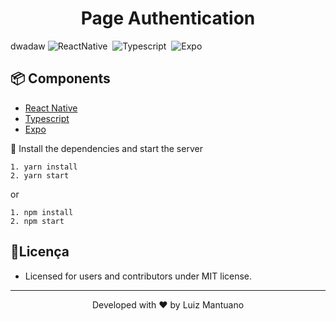 <h1 align="center">
    <a>Page Authentication</a>
</h1>

dwadaw
![ReactNative](https://img.shields.io/badge/React_Native-20232A?style=for-the-badge&logo=react&logoColor=61DAFB)&nbsp;
![Typescript](https://img.shields.io/badge/TypeScript-007ACC?style=for-the-badge&logo=typescript&logoColor=white)&nbsp;
![Expo](https://img.shields.io/badge/Expo-1B1F23?style=for-the-badge&logo=expo&logoColor=white)&nbsp;


## 📦 Components
* [React Native](https://reactnative.dev/)
* [Typescript](https://www.typescriptlang.org/)
* [Expo](https://docs.expo.io/)

🎯 Install the dependencies and start the server

```
1. yarn install
2. yarn start
```
or
```
1. npm install
2. npm start
```

##  📃Licença

* Licensed for users and contributors under MIT license.

---
<p align="center">Developed with ❤️ by Luiz Mantuano</p>
